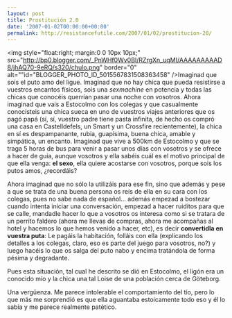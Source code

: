 ```yaml
---
layout: post
title: Prostitución 2.0
date: '2007-01-02T00:00:00+00:00'
permalink: http://resistancefutile.com/2007/01/02/prostitucion-20/
---
```

<img style="float:right; margin:0 0 10px 10px;" src="http://bp0.blogger.com/_PnWHf0Wv0BI/RZrgXn_uqMI/AAAAAAAAAD8/jhAQ70-9eRQ/s320/chulo.png" border="0" alt=""id="BLOGGER_PHOTO_ID_5015567831508363458" />Imaginad que sois el puto amo del ligue. Imaginad que no hay chica que pueda resistirse a vuestros encantos físicos, sois una <span style="font-style:italic;">sexmachine</span> en potencia y todas las chicas que conocéis querrían pasar una noche con vosotros. Ahora imaginad que vais a Estocolmo con los colegas y que casualmente conocisteis una chica sueca en uno de vuestros viajes anteriores que os pagó papá (sí, sí, vuestro padre tiene pasta infinita, de hecho os compró una casa en Castelldefels, un Smart y un Crossfire recientemente), la chica en sí es despampanante, rubia, guapísima, buena chica, amable y simpática, un encanto. Imaginad que vive a 500km de Estocolmo y que se traga 5 horas de bus para venir a pasar unos días con vosotros y se ofrece a hacer de guía, aunque vosotros y ella sabéis cuál es el motivo principal de que ella venga: <span style="font-weight:bold;">el sexo</span>, ella quiere acostarse con vosotros, porque sois los putos amos, ¿recordáis? 

Ahora imaginad que no sólo la utilizáis para ese fin, sino que además y pese a que se trata de una buena persona os reís de ella en su cara con los colegas, pues no sabe nada de español... además empezad a bostezar cuando intenta iniciar una conversación, empezad a hacer ruiditos para que se calle, mandadle hacer lo que a vosotros os interesa como si se tratara de un perrito faldero (ahora me llevas de compras, ahora me acompañas al hotel y hacemos lo que hemos venido a hacer, etc), es decir <span style="font-weight:bold;">convertidla en vuestra puta</span>: Le pagáis la habitación, folláis con ella (explicando los detalles a los colegas, claro, eso es parte del juego para vosotros, no?) y luego hacéis lo que os salga del puto nabo y encima tratándola de forma pésima y degradante.

Pues esta situación, tal cual he descrito se dió en Estocolmo, el ligón era un conocido mío y la chica una tal Loise de una población cerca de Göteborg.

Una vergüenza. Me parece intolerable el comportamiento del tío, pero lo que más me sorprendió es que ella aguantaba estoicamente todo eso y él lo sabía y me parece realmente patético.
